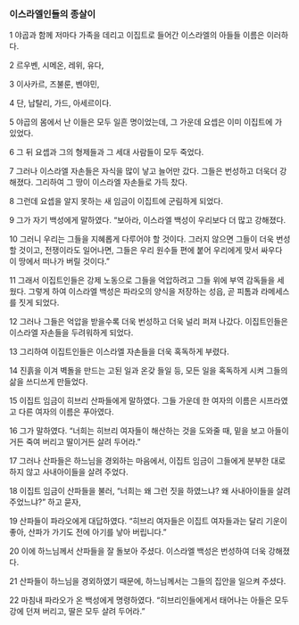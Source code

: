 ### 이스라엘인들의 종살이	

1	야곱과 함께 저마다 가족을 데리고 이집트로 들어간 이스라엘의 아들들 이름은 이러하다.	

2	르우벤, 시메온, 레위, 유다,	

3	이사카르, 즈불룬, 벤야민,	

4	단, 납탈리, 가드, 아세르이다.	

5	야곱의 몸에서 난 이들은 모두 일흔 명이었는데, 그 가운데 요셉은 이미 이집트에 가 있었다.	

6	그 뒤 요셉과 그의 형제들과 그 세대 사람들이 모두 죽었다.	

7	그러나 이스라엘 자손들은 자식을 많이 낳고 늘어만 갔다. 그들은 번성하고 더욱더 강해졌다. 그리하여 그 땅이 이스라엘 자손들로 가득 찼다.	

8	그런데 요셉을 알지 못하는 새 임금이 이집트에 군림하게 되었다.	

9	그가 자기 백성에게 말하였다. “보아라, 이스라엘 백성이 우리보다 더 많고 강해졌다.	

10	그러니 우리는 그들을 지혜롭게 다루어야 할 것이다. 그러지 않으면 그들이 더욱 번성할 것이고, 전쟁이라도 일어나면, 그들은 우리 원수들 편에 붙어 우리에게 맞서 싸우다 이 땅에서 떠나가 버릴 것이다.”	

11	그래서 이집트인들은 강제 노동으로 그들을 억압하려고 그들 위에 부역 감독들을 세웠다. 그렇게 하여 이스라엘 백성은 파라오의 양식을 저장하는 성읍, 곧 피톰과 라메세스를 짓게 되었다.	

12	그러나 그들은 억압을 받을수록 더욱 번성하고 더욱 널리 퍼져 나갔다. 이집트인들은 이스라엘 자손들을 두려워하게 되었다.	

13	그리하여 이집트인들은 이스라엘 자손들을 더욱 혹독하게 부렸다.	

14	진흙을 이겨 벽돌을 만드는 고된 일과 온갖 들일 등, 모든 일을 혹독하게 시켜 그들의 삶을 쓰디쓰게 만들었다.	

15	이집트 임금이 히브리 산파들에게 말하였다. 그들 가운데 한 여자의 이름은 시프라였고 다른 여자의 이름은 푸아였다.	

16	그가 말하였다. “너희는 히브리 여자들이 해산하는 것을 도와줄 때, 밑을 보고 아들이거든 죽여 버리고 딸이거든 살려 두어라.”	

17	그러나 산파들은 하느님을 경외하는 마음에서, 이집트 임금이 그들에게 분부한 대로 하지 않고 사내아이들을 살려 주었다.	

18	이집트 임금이 산파들을 불러, “너희는 왜 그런 짓을 하였느냐? 왜 사내아이들을 살려 주었느냐?” 하고 묻자,	

19	산파들이 파라오에게 대답하였다. “히브리 여자들은 이집트 여자들과는 달리 기운이 좋아, 산파가 가기도 전에 아기를 낳아 버립니다.”	

20	이에 하느님께서 산파들을 잘 돌보아 주셨다. 이스라엘 백성은 번성하여 더욱 강해졌다.	

21	산파들이 하느님을 경외하였기 때문에, 하느님께서는 그들의 집안을 일으켜 주셨다.	

22	마침내 파라오가 온 백성에게 명령하였다. “히브리인들에게서 태어나는 아들은 모두 강에 던져 버리고, 딸은 모두 살려 두어라.”